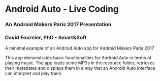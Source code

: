 # Android Auto - Live Coding
### An Android Makers Paris 2017 Presentation

### David Fournier, PhD - Smart&Soft

A minimal example of an Android Auto app for Android Makers Paris 2017

This app demonstrates basic functionalities for Android Auto in terms of playing music. The app loads some MP3s in the resource folder, retrieves their metadatas and displays them in a way that an Android Auto interface can interpret and play them.
